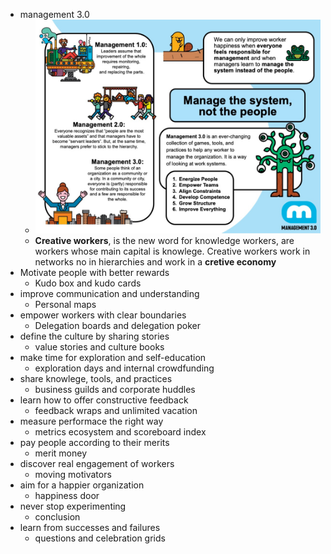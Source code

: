 - management 3.0
	- ![image.png](../assets/image_1668283821107_0.png)
	- **Creative workers**, is the new word for  knowledge workers, are workers whose main capital is knowlege. Creative workers work in networks no in hierarchies and work in a **cretive economy**
- Motivate people with better rewards
	- Kudo box and kudo cards
- improve communication and understanding
	- Personal maps
- empower workers with clear boundaries
	- Delegation boards and delegation poker
- define the culture by sharing stories
	- value stories and culture books
- make time for exploration and self-education
	- exploration days and internal crowdfunding
- share knowlege, tools, and practices
	- business guilds and corporate huddles
- learn how to offer constructive feedback
	- feedback wraps and unlimited vacation
- measure performace the right way
	- metrics ecosystem and scoreboard index
- pay people according to their merits
	- merit money
- discover real engagement of workers
	- moving motivators
- aim for a happier organization
	- happiness door
- never stop experimenting
	- conclusion
- learn from successes and failures
	- questions and celebration grids